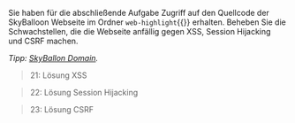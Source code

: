Sie haben für die abschließende Aufgabe Zugriff auf den Quellcode der SkyBalloon Webseite im Ordner `web-highlight`{{}} erhalten. Beheben Sie die Schwachstellen, die die Webseite anfällig gegen XSS, Session Hijacking und CSRF machen.

*Tipp: [SkyBallon Domain]({{TRAFFIC_HOST1_81}}).*

>21: Lösung XSS

>22: Lösung Session Hijacking

>23: Lösung CSRF